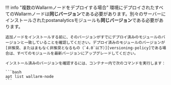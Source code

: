 !!! info "複数のWallarmノードをデプロイする場合"
    環境にデプロイされたすべてのWallarmノードは**同じバージョン**である必要があります。別々のサーバーにインストールされたpostanalyticsモジュールも**同じバージョン**である必要があります。

    追加ノードをインストールする前に、そのバージョンがすでにデプロイ済みのモジュールのバージョンと一致していることを確認してください。デプロイ済みのモジュールのバージョンが[非推奨、またはまもなく非推奨となるもの（`4.0`以下）][versioning-policy]である場合は、すべてのモジュールを最新バージョンにアップグレードしてください。

    インストール済みのバージョンを確認するには、コンテナー内で次のコマンドを実行します：

    ```bash
    apt list wallarm-node
    ```